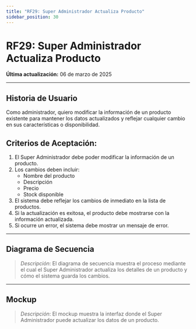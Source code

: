 ```yaml
---
title: "RF29: Super Administrador Actualiza Producto"  
sidebar_position: 30
---
```


# RF29: Super Administrador Actualiza Producto  

**Última actualización:** 06 de marzo de 2025  

---

## Historia de Usuario  

Como administrador, quiero modificar la información de un producto existente para mantener los datos actualizados y reflejar cualquier cambio en sus características o disponibilidad.


## **Criterios de Aceptación:**  

1. El Super Administrador debe poder modificar la información de un producto.  
2. Los cambios deben incluir:  
   - Nombre del producto  
   - Descripción  
   - Precio  
   - Stock disponible  
3. El sistema debe reflejar los cambios de inmediato en la lista de productos.  
4. Si la actualización es exitosa, el producto debe mostrarse con la información actualizada.  
5. Si ocurre un error, el sistema debe mostrar un mensaje de error.  

---

## **Diagrama de Secuencia**  

> *Descripción*: El diagrama de secuencia muestra el proceso mediante el cual el Super Administrador actualiza los detalles de un producto y cómo el sistema guarda los cambios.  

---

## **Mockup**  

> *Descripción*: El mockup muestra la interfaz donde el Super Administrador puede actualizar los datos de un producto.  

